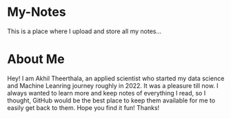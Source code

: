# My-Notes

This is a place where I upload and store all my notes...

# About Me
Hey! I am Akhil Theerthala, an applied scientist who started my data science and Machine Leanring journey roughly in 2022. It was a pleasure till now. I always wanted to learn more and keep notes of everything I read, so I thought, GitHub would be the best place to keep them available for me to easily get back to them. Hope you find it fun! Thanks!

